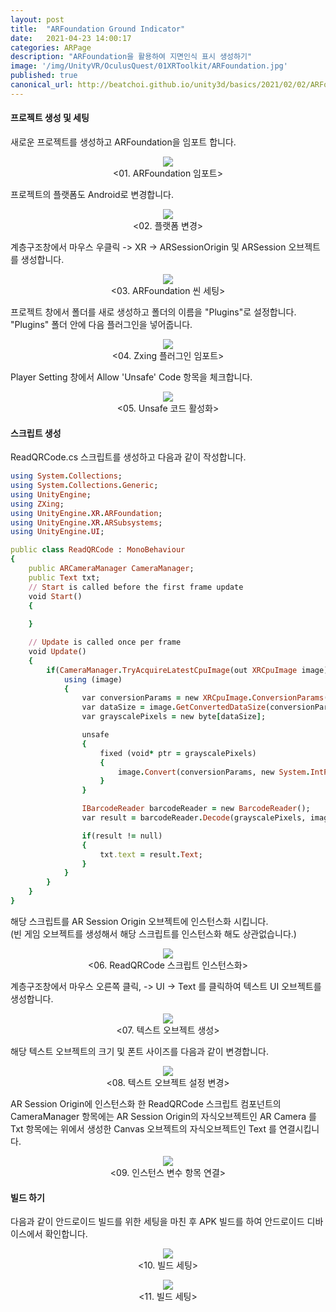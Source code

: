 ```yaml
---
layout: post
title:  "ARFoundation Ground Indicator"
date:   2021-04-23 14:00:17
categories: ARPage
description: "ARFoundation을 활용하여 지면인식 표시 생성하기"
image: '/img/UnityVR/OculusQuest/01XRToolkit/ARFoundation.jpg'
published: true
canonical_url: http://beatchoi.github.io/unity3d/basics/2021/02/02/ARFoundationIosBuild/
---
```


#### 프로젝트 생성 및 세팅
새로운 프로젝트를 생성하고 ARFoundation을 임포트 합니다.  
  
<p align="center"><img src="/img/UnityAR/ARFoundation/03QRCodeReader/1.ARFoundationImport.PNG"><br/>
<01. ARFoundation 임포트></p>  
  
프로젝트의 플랫폼도 Android로 변경합니다.  
  
<p align="center"><img src="/img/UnityAR/ARFoundation/03QRCodeReader/2.PlatformAndroid.PNG"><br/>
<02. 플랫폼 변경></p>  
  
계층구조창에서 마우스 우클릭 -> XR -> ARSessionOrigin 및 ARSession 오브젝트를 생성합니다.  
  
<p align="center"><img src="/img/UnityAR/ARFoundation/03QRCodeReader/3.ARFoundationSceneSetting.PNG"><br/>
<03. ARFoundation 씬 세팅></p>  
  
 프로젝트 창에서 폴더를 새로 생성하고 폴더의 이름을 "Plugins"로 설정합니다.  
 "Plugins" 폴더 안에 다음 플러그인을 넣어줍니다.  
  
<p align="center"><img src="/img/UnityAR/ARFoundation/03QRCodeReader/12.Zxingdll.PNG"><br/>
<04. Zxing 플러그인 임포트></p>  
  
Player Setting 창에서 Allow 'Unsafe' Code 항목을 체크합니다.  
  
<p align="center"><img src="/img/UnityAR/ARFoundation/03QRCodeReader/4.AllowUnsafeCode.PNG"><br/>
<05. Unsafe 코드 활성화></p>  

#### 스크립트 생성
ReadQRCode.cs 스크립트를 생성하고 다음과 같이 작성합니다.
    
```ruby
using System.Collections;
using System.Collections.Generic;
using UnityEngine;
using ZXing;
using UnityEngine.XR.ARFoundation;
using UnityEngine.XR.ARSubsystems;
using UnityEngine.UI;

public class ReadQRCode : MonoBehaviour
{
    public ARCameraManager CameraManager;
    public Text txt;
    // Start is called before the first frame update
    void Start()
    {
        
    }

    // Update is called once per frame
    void Update()
    {
        if(CameraManager.TryAcquireLatestCpuImage(out XRCpuImage image)){
            using (image)
            {
                var conversionParams = new XRCpuImage.ConversionParams(image, TextureFormat.R8, XRCpuImage.Transformation.MirrorY);
                var dataSize = image.GetConvertedDataSize(conversionParams);
                var grayscalePixels = new byte[dataSize];

                unsafe
                {
                    fixed (void* ptr = grayscalePixels)
                    {
                        image.Convert(conversionParams, new System.IntPtr(ptr), dataSize);
                    }
                }

                IBarcodeReader barcodeReader = new BarcodeReader();
                var result = barcodeReader.Decode(grayscalePixels, image.width, image.height, RGBLuminanceSource.BitmapFormat.Gray8);

                if(result != null)
                {
                    txt.text = result.Text;
                }
            }
        }
    }
}
```
  
해당 스크립트를 AR Session Origin 오브젝트에 인스턴스화 시킵니다.  
(빈 게임 오브젝트를 생성해서 해당 스크립트를 인스턴스화 해도 상관없습니다.)  
  
<p align="center"><img src="/img/UnityAR/ARFoundation/03QRCodeReader/8.ScriptInstance.PNG"><br/>
<06. ReadQRCode 스크립트 인스턴스화></p> 
  
계층구조창에서 마우스 오른쪽 클릭, -> UI -> Text 를 클릭하여 텍스트 UI 오브젝트를 생성합니다.  
  
<p align="center"><img src="/img/UnityAR/ARFoundation/03QRCodeReader/9.TextUI.PNG"><br/>
<07. 텍스트 오브젝트 생성></p> 
  
해당 텍스트 오브젝트의 크기 및 폰트 사이즈를 다음과 같이 변경합니다.  
  
<p align="center"><img src="/img/UnityAR/ARFoundation/03QRCodeReader/10.TextSize.PNG"><br/>
<08. 텍스트 오브젝트 설정 변경></p> 
  
AR Session Origin에 인스턴스화 한 ReadQRCode 스크립트 컴포넌트의  
CameraManager 항목에는 AR Session Origin의 자식오브젝트인 AR Camera 를  
Txt 항목에는 위에서 생성한 Canvas 오브젝트의 자식오브젝트인 Text 를 연결시킵니다.  
  
<p align="center"><img src="/img/UnityAR/ARFoundation/03QRCodeReader/11.ReadQRCode_Instance.PNG"><br/>
<09. 인스턴스 변수 항목 연결></p> 
  

#### 빌드 하기

다음과 같이 안드로이드 빌드를 위한 세팅을 마친 후 APK 빌드를 하여 안드로이드 디바이스에서 확인합니다.  
  
<p align="center"><img src="/img/UnityAR/ARFoundation/03QRCodeReader/5.BuildSetting.PNG"><br/>
<10. 빌드 세팅></p> 
  
<p align="center"><img src="/img/UnityAR/ARFoundation/03QRCodeReader/6.BuildSetting2.PNG"><br/>
<11. 빌드 세팅></p> 
  
  
